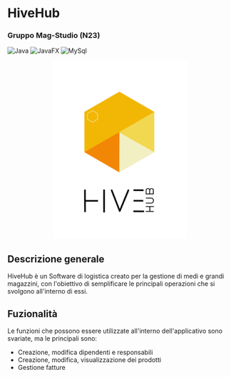 # HiveHub

### Gruppo Mag-Studio (N23)
![Java](https://img.shields.io/badge/Backend-Java-orange)
![JavaFX](https://img.shields.io/badge/Frontend-JavaFX-blue)
![MySql](https://img.shields.io/badge/Database-MySQL-purple)

<p align="center">
    <img  
         src="https://github.com/IngSW-unipv/Progetto-N23/blob/master/src/it/unipv/ingsw/resources/img/logo.png" 
         style="width: 300px; height: auto;" 
     />
</p>

## Descrizione generale
HiveHub è un Software di logistica creato per la gestione di medi e grandi magazzini, con l'obiettivo di semplificare le principali operazioni che si svolgono all'interno di essi.

## Fuzionalità
Le funzioni che possono essere utilizzate all'interno dell'applicativo sono svariate, ma le principali sono:
* Creazione, modifica dipendenti e responsabili
* Creazione, modifica, visualizzazione dei prodotti
* Gestione fatture 
